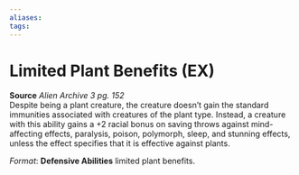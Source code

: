 ```yaml
---
aliases: 
tags: 
---
```


# Limited Plant Benefits (EX)

**Source** _Alien Archive 3 pg. 152_  
Despite being a plant creature, the creature doesn’t gain the standard immunities associated with creatures of the plant type. Instead, a creature with this ability gains a +2 racial bonus on saving throws against mind-affecting effects, paralysis, poison, polymorph, sleep, and stunning effects, unless the effect specifies that it is effective against plants.

_Format_: **Defensive Abilities** limited plant benefits.
